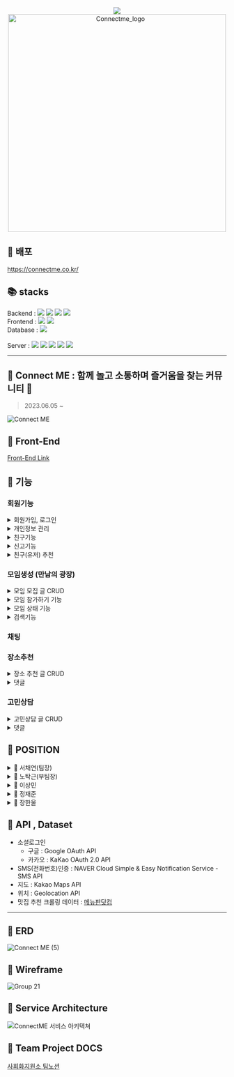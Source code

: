 <div align="center">
<img src="https://capsule-render.vercel.app/api?type=waving&color=8FB4E1&height=200&section=header&text=%20Connect%20Me&fontSize=80&fontColor=ffffff"/>
<img width="500" alt="Connectme_logo" src="https://github.com/ChaeYami/ConnectMe_BE/assets/120750451/c0c57819-39dd-42b9-8b11-45243e32a269">
</div>


📱 배포
------
https://connectme.co.kr/

📚 stacks 
------

Backend : <img src="https://img.shields.io/badge/python 3.10.6 -3776AB?style=for-the-badge&logo=python&logoColor=white">  <img src="https://img.shields.io/badge/django 4.2.2-092E20?style=for-the-badge&logo=django&logoColor=white">  <img src="https://img.shields.io/badge/djangorestframework 3.14.0-092E20?style=for-the-badge&logo=django&logoColor=white">  <img src="https://img.shields.io/badge/selenium -43B02A?style=for-the-badge&logo=selenium&logoColor=white"> 
<br> Frontend : <img src="https://img.shields.io/badge/html5-E34F26?style=for-the-badge&logo=html5&logoColor=white">  <img src="https://img.shields.io/badge/javascript-F7DF1E?style=for-the-badge&logo=javascript&logoColor=black">
<br>  Database : <img src="https://img.shields.io/badge/mysql-4479A1?style=for-the-badge&logo=mysql&logoColor=white">  
<br> Server : <img src="https://img.shields.io/badge/amazonec2-FF9900?style=for-the-badge&logo=amazonec2&logoColor=white"> <img src="https://img.shields.io/badge/gunicorn-499848?style=for-the-badge&logo=gunicorn&logoColor=white"> <img src="https://img.shields.io/badge/nginx 1.18.0-009639?style=for-the-badge&logo=nginx&logoColor=white"> <img src="https://img.shields.io/badge/docker 20.10.21 -2496ED?style=for-the-badge&logo=docker&logoColor=white"> <img src="https://img.shields.io/badge/amazons3 -569A31?style=for-the-badge&logo=amazons3&logoColor=white">



***

🐳 Connect ME : 함께 놀고 소통하며 즐거움을 찾는 커뮤니티 🎉
------
> 2023.06.05 ~

![Connect ME](https://github.com/ChaeYami/ConnectMe_BE/assets/120750451/75de3bb6-ec14-4384-980c-667a11bb7418)


🐋 Front-End 
------
[Front-End Link](https://github.com/ChaeYami/ConnectMe_FE)


🐬 기능
------
### 회원기능

<details>
<summary>회원가입, 로그인</summary>
<div markdown = '1'></div>

- 회원가입시 SMS(전화번호)인증, 이메일 인증  
- 소셜로그인  
- 아이디 찾기 : SMS 인증
- 비밀번호 재설정 : 이메일 인증
- 공개 프로필 / 비공개 프로필(개인정보)

</details>

<details>
<summary>개인정보 관리</summary>
<div markdown='1'></div>

- 전화번호 변경 (SMS 인증)  
- 비밀번호 변경  
- 계정 비활성화 / 재활성화  
- 비활성화 계정 30일 후 자동 삭제  

</details>

<details>
<summary>친구기능</summary>
<div markdown='1'></div>

- 친구신청 / 수락 / 거절 / 삭제  

</details>

<details>
<summary>신고기능</summary>
<div markdown='1'></div>

- 신고하기
- 누적 신고 3회시 임시 차단
- 임시 차단 후 24시간 경과시 자동 차단 해제
- 관리자 확인 가능

</details>


<details>
<summary>친구(유저) 추천</summary>
<div markdown='1'></div>

- 회원 정보(나이, 지역, MBTI)에 따른 유저 추천 목록

</details>

### 모임생성 (만남의 광장)

<details>
<summary>모임 모집 글 CRUD</summary>
<div markdown='1'></div>

- 작성 / 수정 / 삭제 / 좋아요
- 모임 날짜, 시간, 인원, 주소, 
- 모임 장소 보여주기 (지도API)
- 다중 이미지 업로드
- 댓글 작성/수정/삭제   
- 대댓글 작성/수정/삭제 

</details>

<details>
<summary>모임 참가하기 기능 </summary>
<div markdown='1'></div>

- 참가하기 / 취소하기
- 참가 인원 카운트
- 인원 제한

</details>

<details>
<summary>모임 상태 기능  </summary>
<div markdown='1'></div>

- 모집중, 모집 종료, 진행중, 모임종료, 자리없음

</details>


<details>
<summary>검색기능</summary>
<div markdown='1'></div>

- 모임 모집 글 검색  
- 지역 검색  

</details>


### 채팅



### 장소추천

<details>
<summary>장소 추천 글 CRUD </summary>
<div markdown='1'></div>

- 맛집 추천 글 작성/수정/삭제 -> 관리자만  
- 조회 -> 사용자  
- 지도 API, 위치 API  
- 사용자의 위치에 따른 맛집 리스트 추천  
- 다중 이미지 업로드  
- 맛집 추천 데이터 -> 크롤링  
- 북마크  
- 북마크 글 모아보기

</details>


<details>
<summary>댓글</summary>
<div markdown='1'></div>

- 댓글 작성/수정/삭제
- 대댓글 작성/수정/삭제

</details>

### 고민상담

<details>
<summary>고민상담 글 CRUD</summary>
<div markdown='1'></div>

- 상담 글 작성/수정/삭제/좋아요
- 상담 글 리스트   
- 상담 글 리스트 페이지네이션  

</details>


<details>
<summary>댓글</summary>
<div markdown='1'></div>

- 댓글 리스트/작성/수정/삭제/좋아요  
- 대댓글 리스트/작성/수정/삭제/좋아요  

</details>


🐬 POSITION
------


<details>
<summary>🤍 서채연(팀장)  </summary>
<div markdown='1'></div>

- User 앱 전반
    - 회원가입, 로그인 / 소셜로그인 / 친구신청,수락,삭제 등 / 유저 신고 기능 등 user 앱 기능 전반
    - SMS 인증 - 아이디 찾기 / 이메일 인증 - 비밀번호 재설정
- Amazon S3 static 파일 업로드 + cloudfront 배포
- Validator 생성 및 적용
- 팀원 코드 피드백 및 리팩토링
- counsel app 테스트코드

</details>

<details>
<summary>🤍 노탁근(부팀장)  </summary>
<div markdown='1'></div>

- Docker, AWS 배포
    - nginx, Backend, PostgreSQL
- 신고 유저 차단 기능
    - django-apscheduler
- 1:1 채팅 기능
    - redis, daphne, django-channels
    - 채팅방 참가 권한 인증
- 알림 기능 (진행중)
    - redis, daphne, django-channels

</details>

<details>
<summary>🤍 이상민 </summary>
<div markdown='1'></div>

- Place 앱 전반
    - 맛집추천 CRUD : 권한 기반 접근 / 댓글, 대댓글 CRUD / 다중이미지 업로드 등 place 앱 기능 전반
    - 맛집 추천 크롤링
- 유저 프로필 앨범 기능 / 위치 API - 유저 위치 저장
- user app 테스트코드
- place app 테스트코드

</details>

<details>
<summary>🤍 정재준  </summary>
<div markdown='1'></div>

- Meeting 앱 전반
    - meeting 게시글 CRUD / 댓글, 대댓글 CRUD / 다중이미지 업로드 

</details>

<details>
<summary>🤍 장한울</summary>
<div markdown='1'></div>

- Counsel 앱 전반
    - counsel 게시글 CRUD / 댓글, 대댓글 CRUD
- meeting app 테스트코드

</details>

🐬 API , Dataset
------
- 소셜로그인
  - 구글 : Google OAuth API
  - 카카오 : KaKao OAuth 2.0 API
- SMS(전화번호)인증 : NAVER Cloud Simple & Easy Notification Service - SMS API
- 지도 : Kakao Maps API
- 위치 : Geolocation API
- 맛집 추천 크롤링 데이터 : [메뉴판닷컴](https://www.menupan.com/)


***
🐬 ERD
------

![Connect ME (5)](https://github.com/ChaeYami/ConnectMe_BE/assets/120750451/b1181afb-f7b4-48a8-9635-89e2a8a4d9c1)



🐬 Wireframe
------
![Group 21](https://github.com/ChaeYami/ConnectMe_BE/assets/120750451/fca58593-6d58-4302-9dae-a87af4e43e11)


🐬 Service Architecture
------
![ConnectME 서비스 아키텍쳐](https://github.com/ChaeYami/ConnectMe_BE/assets/126448023/cb109020-f9a3-40e1-93dd-36938ed99af7)




🐬 Team Project DOCS  
------
[사회화지원소 팀노션](https://rhetorical-cilantro-7e4.notion.site/538c12449cf94e28b0c20a9f4ac0a3fc?v=96c787ffabfa458586546ec93833852b&pvs=4)


